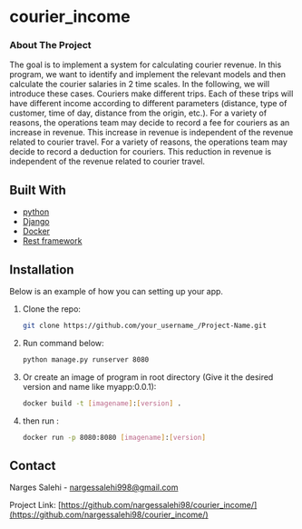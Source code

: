 # courier_income

<!-- ABOUT THE PROJECT -->
### About The Project

The goal is to implement a system for calculating courier revenue. In this program, we want to identify and implement the relevant models and then calculate the courier salaries in 2 time scales. In the following, we will introduce these cases.
Couriers make different trips. Each of these trips will have different income according to different parameters (distance, type of customer, time of day, distance from the origin, etc.).
For a variety of reasons, the operations team may decide to record a fee for couriers as an increase in revenue. This increase in revenue is independent of the revenue related to courier travel.
For a variety of reasons, the operations team may decide to record a deduction for couriers. This reduction in revenue is independent of the revenue related to courier travel.

## Built With

* [python](https://python.org/)
* [Django](https://www.djangoproject.com/)
* [Docker](https://www.docker.com/)
* [Rest framework](https://www.django-rest-framework.org/)

<!-- INSTALLATION -->
## Installation

Below is an example of how you can setting up your app. 
1. Clone the repo:
   ```sh
   git clone https://github.com/your_username_/Project-Name.git
   ```
2. Run command below:
   ```sh
   python manage.py runserver 8080
   ```
3. Or create an image of program in root directory (Give it the desired version and name like myapp:0.0.1):
   ```sh
   docker build -t [imagename]:[version] .
   ```
4. then run :
   ```sh
   docker run -p 8080:8080 [imagename]:[version]
   ```

<!-- CONTACT -->
## Contact

Narges Salehi - nargessalehi998@gmail.com

Project Link: [https://github.com/nargessalehi98/courier_income/](https://github.com/nargessalehi98/courier_income/)

